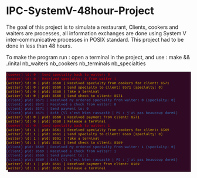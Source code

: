 # IPC-SystemV-48hour-Project

The goal of this project is to simulate a restaurant, Clients, cookers and waiters are processes, all information exchanges are done using System V inter-communicative processes in POSIX standard.
This project had to be done in less than 48 hours.

To make the program run :
open a terminal in the project, and use  : make && ./inital nb_waiters nb_cookers nb_terminals nb_specialties

![Results](https://raw.githubusercontent.com/senisonn/IPC-SystemV-48hour-Project/main/codingParty.png)
